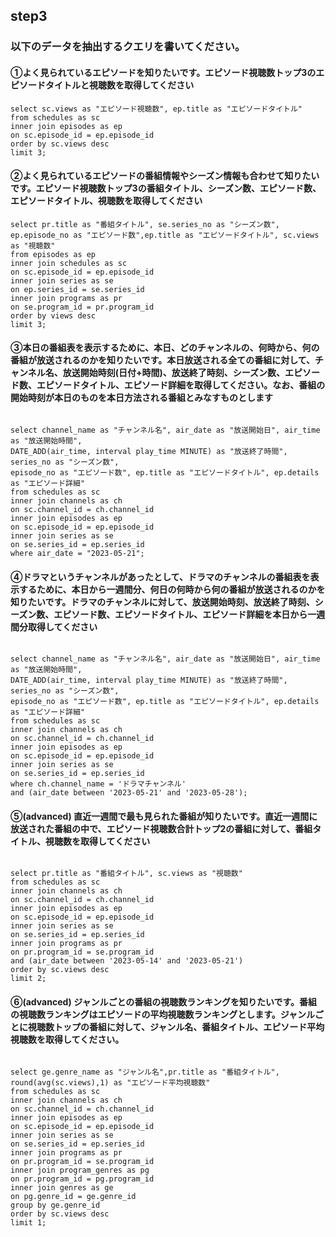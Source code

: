 ## step3

### 以下のデータを抽出するクエリを書いてください。

#### ①よく見られているエピソードを知りたいです。エピソード視聴数トップ3のエピソードタイトルと視聴数を取得してください

```
select sc.views as "エピソード視聴数", ep.title as "エピソードタイトル" 
from schedules as sc
inner join episodes as ep
on sc.episode_id = ep.episode_id
order by sc.views desc
limit 3;

```
#### ②よく見られているエピソードの番組情報やシーズン情報も合わせて知りたいです。エピソード視聴数トップ3の番組タイトル、シーズン数、エピソード数、エピソードタイトル、視聴数を取得してください

```
select pr.title as "番組タイトル", se.series_no as "シーズン数", ep.episode_no as "エピソード数",ep.title as "エピソードタイトル", sc.views as "視聴数"
from episodes as ep
inner join schedules as sc
on sc.episode_id = ep.episode_id
inner join series as se
on ep.series_id = se.series_id
inner join programs as pr
on se.program_id = pr.program_id
order by views desc
limit 3;

```

#### ③本日の番組表を表示するために、本日、どのチャンネルの、何時から、何の番組が放送されるのかを知りたいです。本日放送される全ての番組に対して、チャンネル名、放送開始時刻(日付+時間)、放送終了時刻、シーズン数、エピソード数、エピソードタイトル、エピソード詳細を取得してください。なお、番組の開始時刻が本日のものを本日方法される番組とみなすものとします

```

select channel_name as "チャンネル名", air_date as "放送開始日", air_time as "放送開始時間", 
DATE_ADD(air_time, interval play_time MINUTE) as "放送終了時間", series_no as "シーズン数", 
episode_no as "エピソード数", ep.title as "エピソードタイトル", ep.details as "エピソード詳細"
from schedules as sc
inner join channels as ch
on sc.channel_id = ch.channel_id
inner join episodes as ep
on sc.episode_id = ep.episode_id
inner join series as se
on se.series_id = ep.series_id
where air_date = "2023-05-21";

```

#### ④ドラマというチャンネルがあったとして、ドラマのチャンネルの番組表を表示するために、本日から一週間分、何日の何時から何の番組が放送されるのかを知りたいです。ドラマのチャンネルに対して、放送開始時刻、放送終了時刻、シーズン数、エピソード数、エピソードタイトル、エピソード詳細を本日から一週間分取得してください

```

select channel_name as "チャンネル名", air_date as "放送開始日", air_time as "放送開始時間", 
DATE_ADD(air_time, interval play_time MINUTE) as "放送終了時間", series_no as "シーズン数", 
episode_no as "エピソード数", ep.title as "エピソードタイトル", ep.details as "エピソード詳細"
from schedules as sc
inner join channels as ch
on sc.channel_id = ch.channel_id
inner join episodes as ep
on sc.episode_id = ep.episode_id
inner join series as se
on se.series_id = ep.series_id
where ch.channel_name = 'ドラマチャンネル'
and (air_date between '2023-05-21' and '2023-05-28');

```

#### ⑤(advanced) 直近一週間で最も見られた番組が知りたいです。直近一週間に放送された番組の中で、エピソード視聴数合計トップ2の番組に対して、番組タイトル、視聴数を取得してください

```

select pr.title as "番組タイトル", sc.views as "視聴数"
from schedules as sc
inner join channels as ch
on sc.channel_id = ch.channel_id
inner join episodes as ep
on sc.episode_id = ep.episode_id
inner join series as se
on se.series_id = ep.series_id
inner join programs as pr
on pr.program_id = se.program_id
and (air_date between '2023-05-14' and '2023-05-21')
order by sc.views desc
limit 2;

```

#### ⑥(advanced) ジャンルごとの番組の視聴数ランキングを知りたいです。番組の視聴数ランキングはエピソードの平均視聴数ランキングとします。ジャンルごとに視聴数トップの番組に対して、ジャンル名、番組タイトル、エピソード平均視聴数を取得してください。

```

select ge.genre_name as "ジャンル名",pr.title as "番組タイトル", round(avg(sc.views),1) as "エピソード平均視聴数"
from schedules as sc
inner join channels as ch
on sc.channel_id = ch.channel_id
inner join episodes as ep
on sc.episode_id = ep.episode_id
inner join series as se
on se.series_id = ep.series_id
inner join programs as pr
on pr.program_id = se.program_id
inner join program_genres as pg
on pr.program_id = pg.program_id
inner join genres as ge
on pg.genre_id = ge.genre_id
group by ge.genre_id
order by sc.views desc
limit 1;

```

